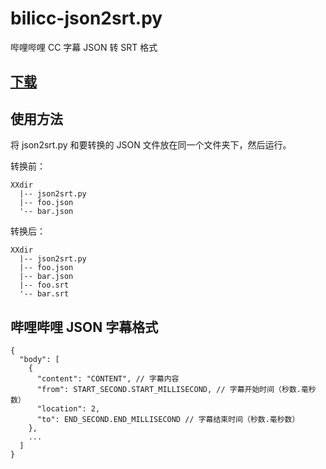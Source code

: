 # bilicc-json2srt.py

哔哩哔哩 CC 字幕 JSON 转 SRT 格式

## [下载](https://github.com/uzxn/bilicc-json2srt.py/releases/download/v1/json2srt.py)

## 使用方法

将 json2srt.py 和要转换的 JSON 文件放在同一个文件夹下，然后运行。

转换前：

```
XXdir
  |-- json2srt.py
  |-- foo.json
  '-- bar.json
```

转换后：

```
XXdir
  |-- json2srt.py
  |-- foo.json
  |-- bar.json
  |-- foo.srt
  '-- bar.srt
```

## 哔哩哔哩 JSON 字幕格式

```
{
  "body": [
    {
      "content": "CONTENT", // 字幕内容
      "from": START_SECOND.START_MILLISECOND, // 字幕开始时间（秒数.毫秒数）
      "location": 2,
      "to": END_SECOND.END_MILLISECOND // 字幕结束时间（秒数.毫秒数）
    },
    ...
  ]
}
```
